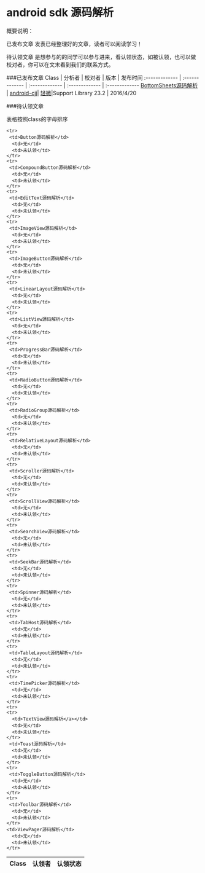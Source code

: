 android sdk 源码解析
===============================
概要说明：

已发布文章 发表已经整理好的文章，读者可以阅读学习！

待认领文章 是想参与的的同学可以参与进来，看认领状态，如被认领，也可以做校对者，你可以在文末看到我们的联系方式。

###已发布文章
Class | 分析者 | 校对者 | 版本 | 发布时间
:------------- | :------------- | :------------- | :------------- | :------------- 
[BottomSheets源码解析](https://github.com/android-cjj/SourceAnalysis) | [android-cjj](https://github.com/android-cjj/)| [轻微](https://github.com/zzz40500)|Support Library 23.2 | 2016/4/20


###待认领文章

表格按照class的字母排序
<table>
  <thead>
    <tr>
      <th>Class</th>
      <th>认领者</th>
      <th>认领状态</th>
    </tr>
  </thead>
  <tbody>

  	<tr>
     <td>Button源码解析</td>
      <td>无</td>
      <td>未认领</td>
    </tr>
    <tr>
     <td>CompoundButton源码解析</td>
      <td>无</td>
      <td>未认领</td>
    </tr>
    <tr>
     <td>EditText源码解析</td>
      <td>无</td>
      <td>未认领</td>
    </tr>
    <tr>
     <td>ImageView源码解析</td>
      <td>无</td>
      <td>未认领</td>
    </tr>
    <tr>
     <td>ImageButton源码解析</td>
      <td>无</td>
      <td>未认领</td>
    </tr>
    <tr>
     <td>LinearLayout源码解析</td>
      <td>无</td>
      <td>未认领</td>
    </tr>
    <tr>
     <td>ListView源码解析</td>
      <td>无</td>
      <td>未认领</td>
    </tr>
    <tr>
     <td>ProgressBar源码解析</td>
      <td>无</td>
      <td>未认领</td>
    </tr>
    <tr>
     <td>RadioButton源码解析</td>
      <td>无</td>
      <td>未认领</td>
    </tr>
    <tr>
     <td>RadioGroup源码解析</td>
      <td>无</td>
      <td>未认领</td>
    </tr>
    <tr>
     <td>RelativeLayout源码解析</td>
      <td>无</td>
      <td>未认领</td>
    </tr>
    <tr>
     <td>Scroller源码解析</td>
      <td>无</td>
      <td>未认领</td>
    </tr>
    <tr>
     <td>ScrollView源码解析</td>
      <td>无</td>
      <td>未认领</td>
    </tr>
    <tr>
     <td>SearchView源码解析</td>
      <td>无</td>
      <td>未认领</td>
    </tr>
    <tr>
     <td>SeekBar源码解析</td>
      <td>无</td>
      <td>未认领</td>
    </tr>
    <tr>
     <td>Spinner源码解析</td>
      <td>无</td>
      <td>未认领</td>
    </tr>
    <tr>
     <td>TabHost源码解析</td>
      <td>无</td>
      <td>未认领</td>
    </tr>
    <tr>
     <td>TableLayout源码解析</td>
      <td>无</td>
      <td>未认领</td>
    </tr>
    <tr>
     <td>TimePicker源码解析</td>
      <td>无</td>
      <td>未认领</td>
    </tr>
    <tr>
    <tr>
      <td>TextView源码解析</a></td>
      <td>无</td>
      <td>未认领</td>
    </tr>
     <td>Toast源码解析</td>
      <td>无</td>
      <td>未认领</td>
    </tr>
    <tr>
     <td>ToggleButton源码解析</td>
      <td>无</td>
      <td>未认领</td>
    </tr>
    <tr>
     <td>Toolbar源码解析</td>
      <td>无</td>
      <td>未认领</td>
    </tr>
    <td>ViewPager源码解析</td>
      <td>无</td>
      <td>未认领</td>
    </tr>
  </tbody>
</table>
